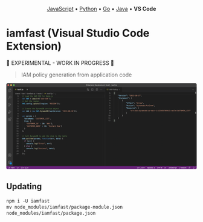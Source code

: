 <p align="center"><a href="https://github.com/iann0036/iamfast-js">JavaScript</a> • <a href="https://github.com/iann0036/iamfast-python">Python</a> • <a href="https://github.com/iann0036/iamfast-go">Go</a> • <a href="https://github.com/iann0036/iamfast-java">Java</a> • <b>VS Code</b></p>

# iamfast (Visual Studio Code Extension)

:construction: EXPERIMENTAL - WORK IN PROGRESS :construction:

> IAM policy generation from application code

![Screenshot](assets/screenshot.png)

## Updating

```
npm i -U iamfast
mv node_modules/iamfast/package-module.json node_modules/iamfast/package.json
```
